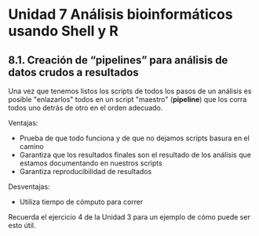 # Unidad 7 Análisis bioinformáticos usando Shell y R

## 8.1. Creación de “pipelines” para análisis de datos crudos a resultados 		

Una vez que tenemos listos los scripts de todos los pasos de un análisis es posible "enlazarlos" todos en un script "maestro" (**pipeline**) que los corra todos uno detrás de otro en el orden adecuado. 

Ventajas:

-  Prueba de que todo funciona y de que no dejamos scripts basura en el camino
-  Garantiza que los resultados finales son el resultado de los análisis que estamos documentando en nuestros scripts
-  Garantiza reproducibilidad de resultados

Desventajas:

- Utiliza tiempo de cómputo para correr


Recuerda el ejercicio 4 de la Unidad 3 para un ejemplo de cómo puede ser esto útil.
